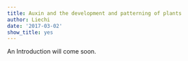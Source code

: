 ```yaml
---
title: Auxin and the development and patterning of plants
author: Liechi
date: '2017-03-02'
show_title: yes
---
```


An Introduction will come soon.